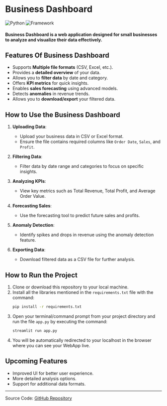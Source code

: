 # Business Dashboard

![Python](https://img.shields.io/badge/Python-3.8-blueviolet)
![Framework](https://img.shields.io/badge/Framework-streamlit-red)

#### **Business Dashboard** is a web application designed for small businesses to analyze and visualize their data effectively.

## Features Of Business Dashboard
- Supports **Multiple file formats** (CSV, Excel, etc.).
- Provides a **detailed overview** of your data.
- Allows you to **filter data** by date and category.
- Offers **KPI metrics** for quick insights.
- Enables **sales forecasting** using advanced models.
- Detects **anomalies** in revenue trends.
- Allows you to **download/export** your filtered data.

## How to Use the Business Dashboard

1. **Uploading Data**:
   - Upload your business data in CSV or Excel format.
   - Ensure the file contains required columns like `Order Date`, `Sales`, and `Profit`.

2. **Filtering Data**:
   - Filter data by date range and categories to focus on specific insights.

3. **Analyzing KPIs**:
   - View key metrics such as Total Revenue, Total Profit, and Average Order Value.

4. **Forecasting Sales**:
   - Use the forecasting tool to predict future sales and profits.

5. **Anomaly Detection**:
   - Identify spikes and drops in revenue using the anomaly detection feature.

6. **Exporting Data**:
   - Download filtered data as a CSV file for further analysis.

## How to Run the Project

1. Clone or download this repository to your local machine.
2. Install all the libraries mentioned in the `requirements.txt` file with the command:
   ```bash
   pip install -r requirements.txt
   ```
3. Open your terminal/command prompt from your project directory and run the file `app.py` by executing the command:
   ```bash
   streamlit run app.py
   ```
4. You will be automatically redirected to your localhost in the browser where you can see your WebApp live.

## Upcoming Features
- Improved UI for better user experience.
- More detailed analysis options.
- Support for additional data formats.

---

Source Code: [GitHub Repository](https://github.com/everydaycodings/Data-Analysis-Web-App)